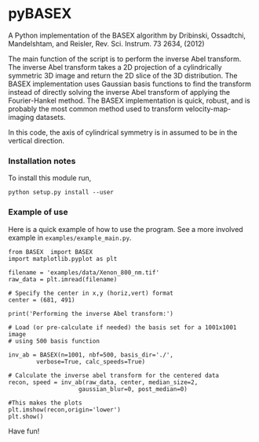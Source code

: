 # pyBASEX
A Python implementation of the BASEX algorithm by Dribinski, Ossadtchi, Mandelshtam, and Reisler, Rev. Sci. Instrum. 73 2634, (2012)

The main function of the script is to perform the inverse Abel transform. The inverse Abel transform takes a 2D projection of a cylindrically symmetric 3D image and return the 2D slice of the 3D distribution. The BASEX implementation uses Gaussian basis functions to find the transform instead of directly solving the inverse Abel transform of applying the Fourier-Hankel method. The BASEX implementation is quick, robust, and is probably the most common method used to transform velocity-map-imaging datasets.

In this code, the axis of cylindrical symmetry is in assumed to be in the vertical direction. 

### Installation notes

To install this module run,

    python setup.py install --user


### Example of use

Here is a quick example of how to use the program. See a more involved example in `examples/example_main.py`.


    from BASEX  import BASEX
    import matplotlib.pyplot as plt
	
    filename = 'examples/data/Xenon_800_nm.tif'
    raw_data = plt.imread(filename)
    
    # Specify the center in x,y (horiz,vert) format
    center = (681, 491)

    print('Performing the inverse Abel transform:')

    # Load (or pre-calculate if needed) the basis set for a 1001x1001 image
    # using 500 basis function

    inv_ab = BASEX(n=1001, nbf=500, basis_dir='./',
            verbose=True, calc_speeds=True)

    # Calculate the inverse abel transform for the centered data
    recon, speed = inv_ab(raw_data, center, median_size=2,
                        gaussian_blur=0, post_median=0)

    #This makes the plots
    plt.imshow(recon,origin='lower')
    plt.show()

Have fun!
